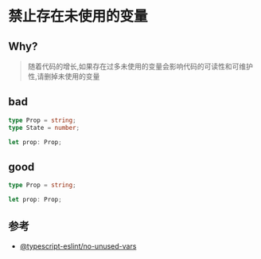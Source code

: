 # 禁止存在未使用的变量

## Why?

> 随着代码的增长,如果存在过多未使用的变量会影响代码的可读性和可维护性,请删掉未使用的变量

## bad

```ts
type Prop = string;
type State = number;

let prop: Prop;
```

## good

```ts
type Prop = string;

let prop: Prop;
```

## 参考

- [@typescript-eslint/no-unused-vars](https://typescript-eslint.io/rules/no-unused-vars)
